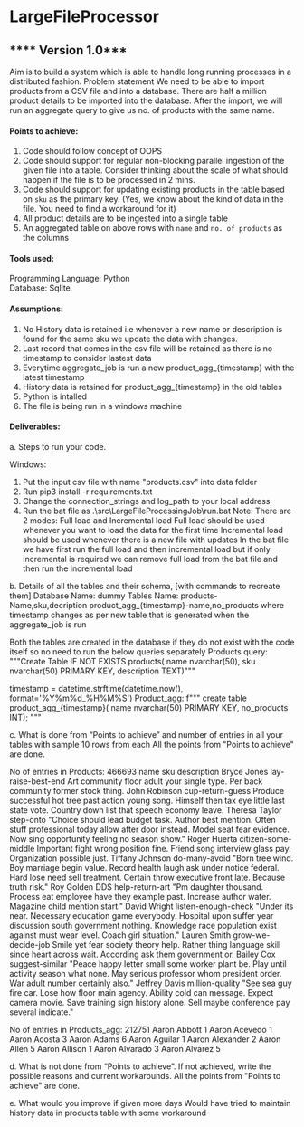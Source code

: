 
# LargeFileProcessor

## **** Version 1.0***

Aim is to build a system which is able to handle long running processes in a distributed fashion.
Problem statement
We need to be able to import products from a CSV file and into a database. There are half a million product details to be imported into the database. 
After the import, we will run an aggregate query to give us no. of products with the same name.

#### Points to achieve:
1. Code should follow concept of OOPS
2. Code should support for regular non-blocking parallel ingestion of the given file into a table. Consider thinking about the scale of what should happen if the file is to be processed in 2 mins.
3. Code should support for updating existing products in the table based on `sku` as the primary key. (Yes, we know about the kind of data in the file. You need to find a workaround for it)
4. All product details are to be ingested into a single table
5. An aggregated table on above rows with `name` and `no. of products` as the columns

#### Tools used:
Programming Language: Python               
Database: Sqlite

#### Assumptions:
1. No History data is retained i.e whenever a new name or description is found for the same sku we update the data with changes.
2. Last record that comes in the csv file will be retained as there is no timestamp to consider lastest data
3. Everytime aggregate_job is run a new product_agg_{timestamp} with the latest timestamp
4. History data is retained for product_agg_{timestamp} in the old tables
5. Python is intalled 
6. The file is being run in a windows machine

#### Deliverables:

a. Steps to run your code. 

Windows:
1. Put the input csv file with name "products.csv" into data folder
2. Run pip3 install -r requirements.txt
3. Change the connection_strings and log_path to your local address
4. Run the bat file as .\src\LargeFileProcessingJob\run.bat
Note: There are 2 modes: Full load and Incremental load
Full load should be used whenever you want to load the data for the first time
Incremental load should be used whenever there is a new file with updates
In the bat file we have first run the full load and then incremental load but if only incremental is required we can remove full load from the bat file and then run the incremental load

b. Details of all the tables and their schema, [with commands to recreate them]
Database Name: dummy
Tables Name:
products-Name,sku,decription
product_agg_{timestamp}-name,no_products where timestamp changes as per new table that is generated when the aggregate_job is run

Both the tables are created in the database if they do not exist with the code itself so no need to run the below queries separately
Products query: """Create Table IF NOT EXISTS products(
                name nvarchar(50),
                sku nvarchar(50) PRIMARY KEY,
                description TEXT)"""

timestamp = datetime.strftime(datetime.now(), format='%Y%m%d_%H%M%S')
Product_agg: f"""
        create table product_agg_{timestamp}(
        name nvarchar(50) PRIMARY KEY,
        no_products INT);
        """

c. What is done from “Points to achieve” and number of entries in all your tables with sample 10 rows from each
All the points from "Points to achieve" are done.

No of entries in Products: 466693
name	sku	description
Bryce Jones	lay-raise-best-end	Art community floor adult your single type. Per back community former stock thing.
John Robinson	cup-return-guess	Produce successful hot tree past action young song. Himself then tax eye little last state vote. Country down list that speech economy leave.
Theresa Taylor	step-onto	"Choice should lead budget task. Author best mention.
Often stuff professional today allow after door instead. Model seat fear evidence. Now sing opportunity feeling no season show."
Roger Huerta	citizen-some-middle	Important fight wrong position fine. Friend song interview glass pay. Organization possible just.
Tiffany Johnson	do-many-avoid	"Born tree wind.
Boy marriage begin value. Record health laugh ask under notice federal. Hard lose need sell treatment.
Certain throw executive front late. Because truth risk."
Roy Golden DDS	help-return-art	"Pm daughter thousand.
Process eat employee have they example past.
Increase author water. Magazine child mention start."
David Wright	listen-enough-check	"Under its near. Necessary education game everybody.
Hospital upon suffer year discussion south government nothing. Knowledge race population exist against must wear level. Coach girl situation."
Lauren Smith	grow-we-decide-job	Smile yet fear society theory help. Rather thing language skill since heart across wait. According ask them government or.
Bailey Cox	suggest-similar	"Peace happy letter small some worker plant be. Play until activity season what none.
May serious professor whom president order. War adult number certainly also."
Jeffrey Davis	million-quality	"See sea guy fire car.
Lose how floor main agency. Ability cold can message. Expect camera movie.
Save training sign history alone. Sell maybe conference pay several indicate."

No of entries in Products_agg: 212751
Aaron Abbott	1
Aaron Acevedo	1
Aaron Acosta	3
Aaron Adams	6
Aaron Aguilar	1
Aaron Alexander	2
Aaron Allen	5
Aaron Allison	1
Aaron Alvarado	3
Aaron Alvarez	5

d. What is not done from “Points to achieve”. If not achieved, write the possible reasons and current workarounds.
All the points from "Points to achieve" are done.

e. What would you improve if given more days
Would have tried to maintain history data in products table with some workaround


